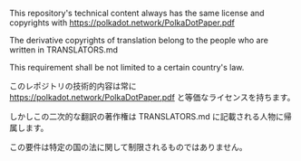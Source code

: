 This repository's technical content always has the same license and copyrights with https://polkadot.network/PolkaDotPaper.pdf

The derivative copyrights of translation belong to the people who are written in TRANSLATORS.md

This requirement shall be not limited to a certain country's law.

このレポジトリの技術的内容は常に https://polkadot.network/PolkaDotPaper.pdf と等価なライセンスを持ちます。

しかしこの二次的な翻訳の著作権は TRANSLATORS.md に記載される人物に帰属します。

この要件は特定の国の法に関して制限されるものではありません。